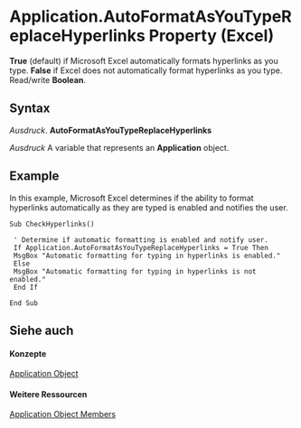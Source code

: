 
# Application.AutoFormatAsYouTypeReplaceHyperlinks Property (Excel)

 **True** (default) if Microsoft Excel automatically formats hyperlinks as you type. **False** if Excel does not automatically format hyperlinks as you type. Read/write **Boolean**.


## Syntax

 _Ausdruck_. **AutoFormatAsYouTypeReplaceHyperlinks**

 _Ausdruck_ A variable that represents an **Application** object.


## Example

In this example, Microsoft Excel determines if the ability to format hyperlinks automatically as they are typed is enabled and notifies the user.


```
Sub CheckHyperlinks() 
 
 ' Determine if automatic formatting is enabled and notify user. 
 If Application.AutoFormatAsYouTypeReplaceHyperlinks = True Then 
 MsgBox "Automatic formatting for typing in hyperlinks is enabled." 
 Else 
 MsgBox "Automatic formatting for typing in hyperlinks is not enabled." 
 End If 
 
End Sub
```


## Siehe auch


#### Konzepte


[Application Object](19b73597-5cf9-4f56-8227-b5211f657f6f.md)
#### Weitere Ressourcen


[Application Object Members](http://msdn.microsoft.com/library/4cb9ca42-8d07-cc9c-2d80-4eb9a5921e1e%28Office.15%29.aspx)